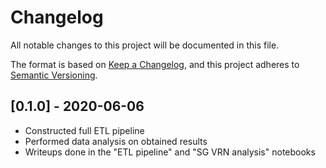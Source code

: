 # Changelog

All notable changes to this project will be documented in this file.

The format is based on [Keep a Changelog](https://keepachangelog.com/en/1.0.0/),
and this project adheres to [Semantic Versioning](https://semver.org/spec/v2.0.0.html).

## [0.1.0] - 2020-06-06

- Constructed full ETL pipeline
- Performed data analysis on obtained results
- Writeups done in the "ETL pipeline" and "SG VRN analysis" notebooks
